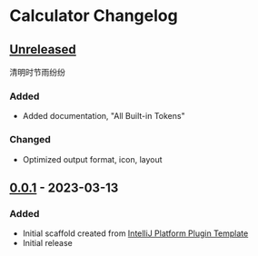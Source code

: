 <!-- Keep a Changelog guide -> https://keepachangelog.com -->

# Calculator Changelog

## [Unreleased]
清明时节雨纷纷
### Added
- Added documentation, "All Built-in Tokens"

### Changed
- Optimized output format, icon, layout

## [0.0.1] - 2023-03-13

### Added
- Initial scaffold created from [IntelliJ Platform Plugin Template](https://github.com/JetBrains/intellij-platform-plugin-template)
- Initial release

[Unreleased]: https://github.com/burtbai/intellij-plugin-calculator/compare/v0.0.1...HEAD
[0.0.1]: https://github.com/burtbai/intellij-plugin-calculator/commits/v0.0.1
